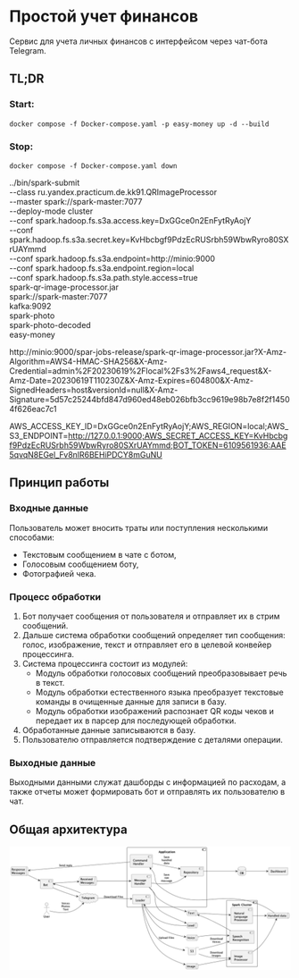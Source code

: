 # Простой учет финансов

Сервис для учета личных финансов с интерфейсом через чат-бота Telegram.

## TL;DR

### Start:

```shell
docker compose -f Docker-compose.yaml -p easy-money up -d --build
```

### Stop:

```shell
docker compose -f Docker-compose.yaml down
```

../bin/spark-submit \
--class ru.yandex.practicum.de.kk91.QRImageProcessor \
--master spark://spark-master:7077 \
--deploy-mode cluster \
--conf spark.hadoop.fs.s3a.access.key=DxGGce0n2EnFytRyAojY \
--conf spark.hadoop.fs.s3a.secret.key=KvHbcbgf9PdzEcRUSrbh59WbwRyro80SXrUAYmmd \
--conf spark.hadoop.fs.s3a.endpoint=http://minio:9000 \
--conf spark.hadoop.fs.s3a.endpoint.region=local \
--conf spark.hadoop.fs.s3a.path.style.access=true \
spark-qr-image-processor.jar \
spark://spark-master:7077 \
kafka:9092 \
spark-photo \
spark-photo-decoded \
easy-money

http://minio:9000/spar-jobs-release/spark-qr-image-processor.jar?X-Amz-Algorithm=AWS4-HMAC-SHA256&X-Amz-Credential=admin%2F20230619%2Flocal%2Fs3%2Faws4_request&X-Amz-Date=20230619T110230Z&X-Amz-Expires=604800&X-Amz-SignedHeaders=host&versionId=null&X-Amz-Signature=5d57c25244bfd847d960ed48eb026bfb3cc9619e98b7e8f2f14504f626eac7c1

AWS_ACCESS_KEY_ID=DxGGce0n2EnFytRyAojY;AWS_REGION=local;AWS_S3_ENDPOINT=http://127.0.0.1:9000;AWS_SECRET_ACCESS_KEY=KvHbcbgf9PdzEcRUSrbh59WbwRyro80SXrUAYmmd;BOT_TOKEN=6109561936:AAE5qvqN8EGel_Fv8nlR6BEHiPDCY8mGuNU

## Принцип работы

### Входные данные

Пользователь может вносить траты или поступления несколькими способами:

- Текстовым сообщением в чате с ботом,
- Голосовым сообщением боту,
- Фотографией чека.

### Процесс обработки

1. Бот получает сообщения от пользователя и отправляет их в стрим сообщений.
2. Дальше система обработки сообщений определяет тип сообщения: голос, изображение, текст и отправляет его в целевой
   конвейер процессинга.
3. Система процессинга состоит из модулей:
    - Модуль обработки голосовых сообщений преобразовывает речь в текст.
    - Модуль обработки естественного языка преобразует текстовые команды в очищенные данные для записи в базу.
    - Модуль обработки изображений распознает QR коды чеков и передает их в парсер для последующей обработки.
4. Обработанные данные записываются в базу.
5. Пользователю отправляется подтверждение с деталями операции.

### Выходные данные

Выходными данными служат дашборды с информацией по расходам, а также отчеты может формировать бот и отправлять их
пользователю в чат.

## Общая архитектура

![architecture.png](architecture.png)